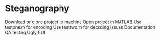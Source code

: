 # Steganography
Download or clone project to machine Open project in MATLAB Use testone.m for encoding Use testtwo.m for decoding Issues Documentation QA testing Ugly GUI
